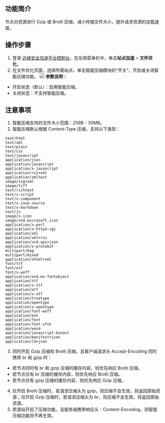 ## 功能简介
节点对资源进行 Gzip 或 Brotli 压缩，减小传输文件大小，提升请求资源的加载速度。

## 操作步骤
1. 登录 [边缘安全加速平台控制台](https://console.cloud.tencent.com/edgeone)，在左侧菜单栏中，单击**站点加速** > **文件优化**。
2. 在文件优化页面，选择所需站点，单击智能压缩模块的“开关”，开启或关闭智能压缩功能。
![](https://qcloudimg.tencent-cloud.cn/raw/02035bc2345a3614f104ae0b0c58c3d5.png)
**参数说明：**
 - 开启状态（默认）：启用智能压缩。
 - 关闭状态：不支持智能压缩。

## 注意事项
1. 智能压缩支持的文件大小范围：256B - 30MB。
2. 智能压缩默认根据 Content-Type 压缩，支持以下类型：
```js.
text/html
text/xml
text/plain
text/css
text/javascript
application/json
application/javascript
application/x-javascript
application/rss+xml
application/xmltext
image/svg+xml
image/tiff
text/richtext
text/x-script
text/x-component
text/x-java-source
text/x-markdown
text/js
image/x-icon
image/vnd.microsoft.icon
application/x-perl
application/x-httpd-cgi
application/xml
application/xml+rss
application/vnd.api+json 
application/x-protobuf 
multipart/bag
multipart/mixed
application/xhtml+xml
font/ttf
font/otf
font/x-woff
application/vnd.ms-fontobject
application/ttf
application/x-ttf
application/otf
application/x-otf
application/truetype
application/opentype
application/x-opentype
application/font-woff
application/eot
application/font
application/font-sfnt
application/wasm
application/javascript-binast 
application/manifest+json 
application/ld+json
```
3. 同时开启 Gzip 压缩和 Brotli 压缩，且客户端请求头 Accept-Encoding 同时携带 br 和 gzip 时：
 - 若节点同时有 br 和 gzip 压缩的缓存内容，则优先响应 Brotli 压缩。
 - 若节点仅有 br 压缩的缓存内容，则优先响应 Brotli 压缩。
 - 若节点仅有 gzip 压缩的缓存内容，则优先响应 Gzip 压缩。
4. 仅开启 Brotli 压缩时，若请求压缩头为 gzip，则压缩不会生效，将返回原始资源；仅开启 Gzip 压缩时，若请求压缩头为 br，则压缩不会生效，将返回原始资源。
5. 若源站开启了压缩功能，且服务端携带响应头：Content-Encoding，则智能压缩功能将不再生效。
